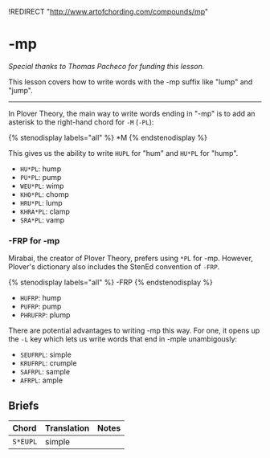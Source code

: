 !REDIRECT "http://www.artofchording.com/compounds/mp"

# -mp

_Special thanks to Thomas Pacheco for funding this lesson._

This lesson covers how to write words with the -mp suffix like "lump" and "jump".

-------

In Plover Theory, the main way to write words ending in "-mp" is to add an asterisk to the right-hand chord for `-M` (`-PL`):

{% stenodisplay labels="all" %}
*M
{% endstenodisplay %}

This gives us the ability to write `HUPL` for "hum" and `HU*PL` for "hump".

* `HU*PL`: hump
* `PU*PL`: pump
* `WEU*PL`: wimp
* `KHO*PL`: chomp
* `HRU*PL`: lump
* `KHRA*PL`: clamp
* `SRA*PL`: vamp

### -FRP for -mp

Mirabai, the creator of Plover Theory, prefers using `*PL` for -mp. However, Plover's dictionary also includes the StenEd convention of `-FRP`.

{% stenodisplay labels="all" %}
-FRP
{% endstenodisplay %}

* `HUFRP`: hump
* `PUFRP`: pump
* `PHRUFRP`: plump

There are potential advantages to writing -mp this way. For one, it opens up the `-L` key which lets us write words that end in -mple unambigously:

- `SEUFRPL`: simple
- `KRUFRPL`: crumple
- `SAFRPL`: sample
- `AFRPL`: ample

## Briefs

|   Chord    |  Translation  | Notes |
| :--------- | :------------ | :---- |
| `S*EUPL`    | simple       |  |